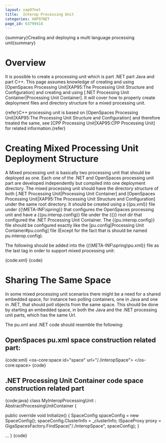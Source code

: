 ```yaml
---
layout: xap97net
title:  Interop Processing Unit
categories: XAP97NET
page_id: 63799414
---
```


{summary}Creating and deploying a multi language processing unit{summary}

# Overview

It is possible to create a processing unit which is part .NET part Java and part C++.
This page assumes knowledge of creating and using [OpenSpaces Processing Unit|XAP95:The Processing Unit Structure and Configuration] and creating and using [.NET Processing Unit Container|Processing Unit Container]. It will cover how to properly create deployment files and directory structure for a mixed processing unit.

{refer}C++ processing unit is based on [OpenSpaces Processing Unit|XAP95:The Processing Unit Structure and Configuration] and therefore treated the same, see [CPP Processing Unit|XAP95:CPP Processing Unit] for related information.{refer}

# Creating Mixed Processing Unit Deployment Structure

A Mixed processing unit is basically two processing unit that should be deployed as one. Each one of the .NET and OpenSpaces processing unit part are developed independently but compiled into one deployment directory. The mixed processing unit should have the directory structure of both [.NET Processing Unit|Processing Unit Container] and [OpenSpaces Processing Unit|XAP95:The Processing Unit Structure and Configuration] under the same root directory. It should be created using a {{pu.xml}} file under {{<PU deployment dir>\META-INF\spring}} that configures the OpenSpaces processing unit and have a {{pu.interop.config}} file under the {{<PU deployment dir>}} root dir that configured the .NET Processing Unit Container. The {{pu.interop.config}} file should be configured exactly like the [pu.config|Processing Unit Container#pu.config] file (Except for the fact that is should be named pu.interop.config).

The following should be added into the {{<PU deployment dir>\META-INF\spring\pu.xml}} file as the last tag in order to support mixed processing unit:

{code:xml}
<bean id="dotnetProcessingUnitContainer" class="org.openspaces.interop.DotnetProcessingUnitBean">
</bean>
{code}

# Sharing The Same Space

In some mixed processing unit scenarios there might be a need for a shared embedded space, for instance two polling containers, one in Java and one in .NET, that should poll objects from the same space. This should be done by starting an embedded space, in both the Java and the .NET processing unit parts, which has the same Url.

The pu.xml and .NET code should resemble the following:

## OpenSpaces pu.xml space construction related part:

{code:xml}
<os-core:space id="space" url="/./interopSpace">
</os-core:space>
{code}

## .NET Processing Unit Container code space construction related part

{code:java}
class MyInteropProcessingUnit : AbstractProcessingUnitContainer
{

  public override void Initialize()
  {
    SpaceConfig spaceConfig = new SpaceConfig();
    spaceConfig.ClusterInfo = _clusterInfo;
    ISpaceProxy proxy = GigaSpacesFactory.FindSpace("/./interopSpace", spaceConfig);
  }

  ...
}
{code}
